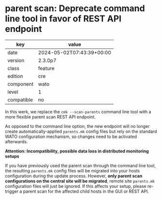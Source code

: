 [//]: # (werk v2)
# parent scan: Deprecate command line tool in favor of REST API endpoint

key        | value
---------- | ---
date       | 2024-05-02T07:43:39+00:00
version    | 2.3.0p7
class      | feature
edition    | cre
component  | wato
level      | 1
compatible | no

In this werk, we replace the `cmk --scan-parents` command line tool with
a more flexible parent scan REST API endpoint.

As opposed to the command line option, the new endpoint will no longer
create automatically-applied `parents.mk` config files but rely on the
standard WATO configuration mechanism, so changes need to be activated
afterwards.

**Attention: Incompatibility, possible data loss in distributed
monitoring setups**

If you have previously used the parent scan through the command line
tool, the resulting `parents.mk` config files will be migrated into your
hosts configuration during the update process. However, **only parent
scan configurations on the central site will be migrated**, remote
site `parents.mk` configuration files will just be ignored. If this
affects your setup, please re-trigger a parent scan for the affected
child hosts in the GUI or REST API.
